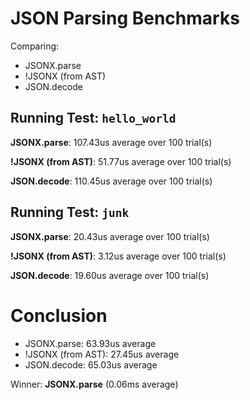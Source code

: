 # JSON Parsing Benchmarks
Comparing: 
  * JSONX.parse
  * !JSONX (from AST)
  * JSON.decode

## Running Test: `hello_world`
 **JSONX.parse**: 107.43us average over 100 trial(s)

 **!JSONX (from AST)**: 51.77us average over 100 trial(s)

 **JSON.decode**: 110.45us average over 100 trial(s)

## Running Test: `junk`
 **JSONX.parse**: 20.43us average over 100 trial(s)

 **!JSONX (from AST)**: 3.12us average over 100 trial(s)

 **JSON.decode**: 19.60us average over 100 trial(s)


# Conclusion
  * JSONX.parse: 63.93us average
  * !JSONX (from AST): 27.45us average
  * JSON.decode: 65.03us average

Winner: **JSONX.parse** (0.06ms average)
